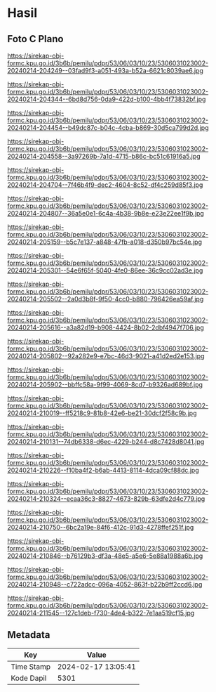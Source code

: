 # Hasil

## Foto C Plano

https://sirekap-obj-formc.kpu.go.id/3b6b/pemilu/pdpr/53/06/03/10/23/5306031023002-20240214-204249--03fad9f3-a051-493a-b52a-6621c8039ae6.jpg

https://sirekap-obj-formc.kpu.go.id/3b6b/pemilu/pdpr/53/06/03/10/23/5306031023002-20240214-204344--6bd8d756-0da9-422d-b100-4bb4f73832bf.jpg

https://sirekap-obj-formc.kpu.go.id/3b6b/pemilu/pdpr/53/06/03/10/23/5306031023002-20240214-204454--b49dc87c-b04c-4cba-b869-30d5ca799d2d.jpg

https://sirekap-obj-formc.kpu.go.id/3b6b/pemilu/pdpr/53/06/03/10/23/5306031023002-20240214-204558--3a97269b-7a1d-4715-b86c-bc51c61916a5.jpg

https://sirekap-obj-formc.kpu.go.id/3b6b/pemilu/pdpr/53/06/03/10/23/5306031023002-20240214-204704--7f46b4f9-dec2-4604-8c52-df4c259d85f3.jpg

https://sirekap-obj-formc.kpu.go.id/3b6b/pemilu/pdpr/53/06/03/10/23/5306031023002-20240214-204807--36a5e0e1-6c4a-4b38-9b8e-e23e22ee1f9b.jpg

https://sirekap-obj-formc.kpu.go.id/3b6b/pemilu/pdpr/53/06/03/10/23/5306031023002-20240214-205159--b5c7e137-a848-47fb-a018-d350b97bc54e.jpg

https://sirekap-obj-formc.kpu.go.id/3b6b/pemilu/pdpr/53/06/03/10/23/5306031023002-20240214-205301--54e6f65f-5040-4fe0-86ee-36c9cc02ad3e.jpg

https://sirekap-obj-formc.kpu.go.id/3b6b/pemilu/pdpr/53/06/03/10/23/5306031023002-20240214-205502--2a0d3b8f-9f50-4cc0-b880-796426ea59af.jpg

https://sirekap-obj-formc.kpu.go.id/3b6b/pemilu/pdpr/53/06/03/10/23/5306031023002-20240214-205616--a3a82d19-b908-4424-8b02-2dbf4947f706.jpg

https://sirekap-obj-formc.kpu.go.id/3b6b/pemilu/pdpr/53/06/03/10/23/5306031023002-20240214-205802--92a282e9-e7bc-46d3-9021-a41d2ed2e153.jpg

https://sirekap-obj-formc.kpu.go.id/3b6b/pemilu/pdpr/53/06/03/10/23/5306031023002-20240214-205902--bbffc58a-9f99-4069-8cd7-b9326ad689bf.jpg

https://sirekap-obj-formc.kpu.go.id/3b6b/pemilu/pdpr/53/06/03/10/23/5306031023002-20240214-210019--ff5218c9-81b8-42e6-be21-30dcf2f58c9b.jpg

https://sirekap-obj-formc.kpu.go.id/3b6b/pemilu/pdpr/53/06/03/10/23/5306031023002-20240214-210131--74db6338-d6ec-4229-b244-d8c7428d8041.jpg

https://sirekap-obj-formc.kpu.go.id/3b6b/pemilu/pdpr/53/06/03/10/23/5306031023002-20240214-210226--f10ba4f2-b6ab-4413-8114-4dca09cf88dc.jpg

https://sirekap-obj-formc.kpu.go.id/3b6b/pemilu/pdpr/53/06/03/10/23/5306031023002-20240214-210324--ecaa36c3-8827-4673-829b-63dfe2d4c779.jpg

https://sirekap-obj-formc.kpu.go.id/3b6b/pemilu/pdpr/53/06/03/10/23/5306031023002-20240214-210750--6bc2a19e-84f6-412c-91d3-4278ffef251f.jpg

https://sirekap-obj-formc.kpu.go.id/3b6b/pemilu/pdpr/53/06/03/10/23/5306031023002-20240214-210846--b76129b3-df3a-48e5-a5e6-5e88a1988a6b.jpg

https://sirekap-obj-formc.kpu.go.id/3b6b/pemilu/pdpr/53/06/03/10/23/5306031023002-20240214-210948--c722adcc-096a-4052-863f-b22b9ff2ccd6.jpg

https://sirekap-obj-formc.kpu.go.id/3b6b/pemilu/pdpr/53/06/03/10/23/5306031023002-20240214-211545--127c1deb-f730-4de4-b322-7e1aa519cf15.jpg


## Metadata

| Key        | Value               |
| ---------- | ------------------- |
| Time Stamp | 2024-02-17 13:05:41 |
| Kode Dapil | 5301                |



